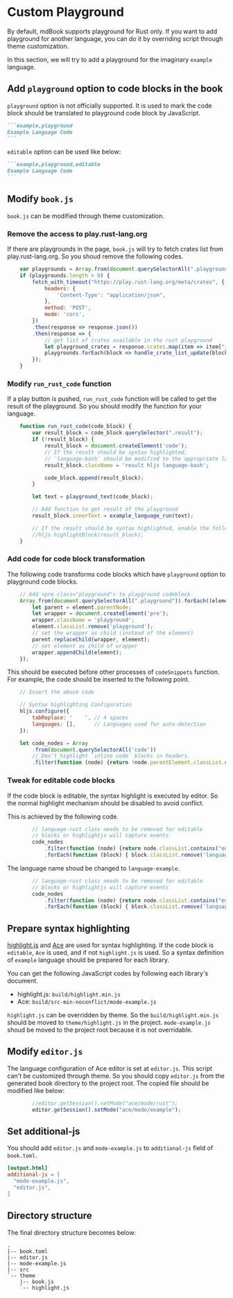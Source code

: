 # Custom Playground

By default, mdBook supports playground for Rust only.
If you want to add playground for another language,
you can do it by overriding script through theme customization.

In this section, we will try to add a playground for the imaginary `example` language.

## Add `playground` option to code blocks in the book

`playground` option is not officially supported.
It is used to mark the code block should be translated to playground code block by JavaScript.

````markdown
```example,playground
Example Language Code
```
````

`editable` option can be used like below:

````markdown
```example,playground,editable
Example Language Code
```
````

## Modify `book.js`

`book.js` can be modified through theme customization.

### Remove the access to play.rust-lang.org

If there are playgrounds in the page, `book.js` will try to fetch crates list from play.rust-lang.org.
So you shoud remove the following codes.

```javascript
    var playgrounds = Array.from(document.querySelectorAll(".playground"));
    if (playgrounds.length > 0) {
        fetch_with_timeout("https://play.rust-lang.org/meta/crates", {
            headers: {
                'Content-Type': "application/json",
            },
            method: 'POST',
            mode: 'cors',
        })
        .then(response => response.json())
        .then(response => {
            // get list of crates available in the rust playground
            let playground_crates = response.crates.map(item => item["id"]);
            playgrounds.forEach(block => handle_crate_list_update(block, playground_crates));
        });
    }
```

### Modify `run_rust_code` function

If a play button is pushed, `run_rust_code` function will be called to get the result of the playground.
So you should modify the function for your language.

```javascript
    function run_rust_code(code_block) {
        var result_block = code_block.querySelector(".result");
        if (!result_block) {
            result_block = document.createElement('code');
            // If the result should be syntax highlighted,
            // `language-bash` should be modified to the appropriate language.
            result_block.className = 'result hljs language-bash';

            code_block.append(result_block);
        }

        let text = playground_text(code_block);

        // Add function to get result of the playground
        result_block.innerText = example_language_run(text);

        // If the result should be syntax highlighted, enable the following code.
        //hljs.highlightBlock(result_block);
    }
```

### Add code for code block transformation

The following code transforms code blocks which have `playground` option to playground code blocks.

```javascript
    // Add <pre class="playground"> to playground codeblock
    Array.from(document.querySelectorAll(".playground")).forEach((element) => {
        let parent = element.parentNode;
        let wrapper = document.createElement('pre');
        wrapper.className = 'playground';
        element.classList.remove('playground');
        // set the wrapper as child (instead of the element)
        parent.replaceChild(wrapper, element);
        // set element as child of wrapper
        wrapper.appendChild(element);
    });
```

This should be executed before other processes of `codeSnippets` function.
For example, the code should be inserted to the following point.

```javascript
    // Insert the above code

    // Syntax highlighting Configuration
    hljs.configure({
        tabReplace: '    ', // 4 spaces
        languages: [],      // Languages used for auto-detection
    });

    let code_nodes = Array
        .from(document.querySelectorAll('code'))
        // Don't highlight `inline code` blocks in headers.
        .filter(function (node) {return !node.parentElement.classList.contains("header"); });
```

### Tweak for editable code blocks

If the code block is editable, the syntax highlight is executed by editor.
So the normal highlight mechanism should be disabled to avoid conflict.

This is achieved by the following code.

```javascript
        // language-rust class needs to be removed for editable
        // blocks or highlightjs will capture events
        code_nodes
            .filter(function (node) {return node.classList.contains("editable"); })
            .forEach(function (block) { block.classList.remove('language-rust'); });
```

The language name shoud be changed to `language-example`.

```javascript
        // language-rust class needs to be removed for editable
        // blocks or highlightjs will capture events
        code_nodes
            .filter(function (node) {return node.classList.contains("editable"); })
            .forEach(function (block) { block.classList.remove('language-example'); });
```

## Prepare syntax highlighting

[highlight.js](https://highlightjs.org) and [Ace](https://ace.c9.io) are used for syntax highlighting.
If the code block is `editable`, `Ace` is used, and if not `highlight.js` is used.
So a syntax definition of `example` language should be prepared for each library.

You can get the following JavaScript codes by following each library's document.

* highlight.js: `build/highlight.min.js`
* Ace: `build/src-min-noconflict/mode-example.js`

`highlight.js` can be overridden by theme.
So the `build/highlight.min.js` should be moved to `theme/highlight.js` in the project.
`mode-example.js` shoud be moved to the project root because it is not overridable.

## Modify `editor.js`

The language configuration of Ace editor is set at `editor.js`.
This script can't be customized through theme.
So you should copy `editor.js` from the generated book directory to the project root.
The copied file should be modified like below:

```javascript
        //editor.getSession().setMode("ace/mode/rust");
        editor.getSession().setMode("ace/mode/example");
```

## Set additional-js

You should add `editor.js` and `mode-example.js` to `additional-js` field of `book.toml`.

```toml
[output.html]
additional-js = [
  "mode-example.js",
  "editor.js",
]
```

## Directory structure

The final directory structure becomes below:

```
.
|-- book.toml
|-- editor.js
|-- mode-example.js
|-- src
`-- theme
    |-- book.js
    `-- highlight.js
```

